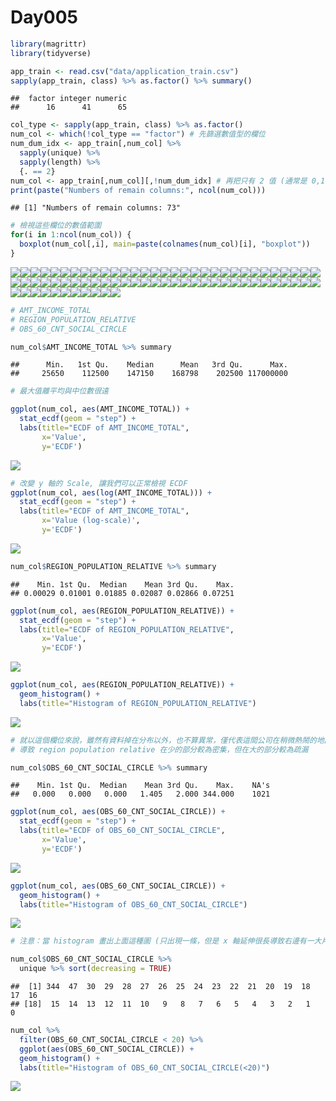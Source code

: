 Day005
================

``` r
library(magrittr)
library(tidyverse)
```

``` r
app_train <- read.csv("data/application_train.csv")
sapply(app_train, class) %>% as.factor() %>% summary()
```

    ##  factor integer numeric 
    ##      16      41      65

``` r
col_type <- sapply(app_train, class) %>% as.factor()
num_col <- which(!col_type == "factor") # 先篩選數值型的欄位
num_dum_idx <- app_train[,num_col] %>%
  sapply(unique) %>%
  sapply(length) %>%
  {. == 2} 
num_col <- app_train[,num_col][,!num_dum_idx] # 再把只有 2 值 (通常是 0,1) 的欄位去掉
print(paste("Numbers of remain columns:", ncol(num_col)))
```

    ## [1] "Numbers of remain columns: 73"

``` r
# 檢視這些欄位的數值範圍
for(i in 1:ncol(num_col)) {
  boxplot(num_col[,i], main=paste(colnames(num_col)[i], "boxplot"))
}
```

![](Day006_files/figure-markdown_github/unnamed-chunk-4-1.png)![](Day006_files/figure-markdown_github/unnamed-chunk-4-2.png)![](Day006_files/figure-markdown_github/unnamed-chunk-4-3.png)![](Day006_files/figure-markdown_github/unnamed-chunk-4-4.png)![](Day006_files/figure-markdown_github/unnamed-chunk-4-5.png)![](Day006_files/figure-markdown_github/unnamed-chunk-4-6.png)![](Day006_files/figure-markdown_github/unnamed-chunk-4-7.png)![](Day006_files/figure-markdown_github/unnamed-chunk-4-8.png)![](Day006_files/figure-markdown_github/unnamed-chunk-4-9.png)![](Day006_files/figure-markdown_github/unnamed-chunk-4-10.png)![](Day006_files/figure-markdown_github/unnamed-chunk-4-11.png)![](Day006_files/figure-markdown_github/unnamed-chunk-4-12.png)![](Day006_files/figure-markdown_github/unnamed-chunk-4-13.png)![](Day006_files/figure-markdown_github/unnamed-chunk-4-14.png)![](Day006_files/figure-markdown_github/unnamed-chunk-4-15.png)![](Day006_files/figure-markdown_github/unnamed-chunk-4-16.png)![](Day006_files/figure-markdown_github/unnamed-chunk-4-17.png)![](Day006_files/figure-markdown_github/unnamed-chunk-4-18.png)![](Day006_files/figure-markdown_github/unnamed-chunk-4-19.png)![](Day006_files/figure-markdown_github/unnamed-chunk-4-20.png)![](Day006_files/figure-markdown_github/unnamed-chunk-4-21.png)![](Day006_files/figure-markdown_github/unnamed-chunk-4-22.png)![](Day006_files/figure-markdown_github/unnamed-chunk-4-23.png)![](Day006_files/figure-markdown_github/unnamed-chunk-4-24.png)![](Day006_files/figure-markdown_github/unnamed-chunk-4-25.png)![](Day006_files/figure-markdown_github/unnamed-chunk-4-26.png)![](Day006_files/figure-markdown_github/unnamed-chunk-4-27.png)![](Day006_files/figure-markdown_github/unnamed-chunk-4-28.png)![](Day006_files/figure-markdown_github/unnamed-chunk-4-29.png)![](Day006_files/figure-markdown_github/unnamed-chunk-4-30.png)![](Day006_files/figure-markdown_github/unnamed-chunk-4-31.png)![](Day006_files/figure-markdown_github/unnamed-chunk-4-32.png)![](Day006_files/figure-markdown_github/unnamed-chunk-4-33.png)![](Day006_files/figure-markdown_github/unnamed-chunk-4-34.png)![](Day006_files/figure-markdown_github/unnamed-chunk-4-35.png)![](Day006_files/figure-markdown_github/unnamed-chunk-4-36.png)![](Day006_files/figure-markdown_github/unnamed-chunk-4-37.png)![](Day006_files/figure-markdown_github/unnamed-chunk-4-38.png)![](Day006_files/figure-markdown_github/unnamed-chunk-4-39.png)![](Day006_files/figure-markdown_github/unnamed-chunk-4-40.png)![](Day006_files/figure-markdown_github/unnamed-chunk-4-41.png)![](Day006_files/figure-markdown_github/unnamed-chunk-4-42.png)![](Day006_files/figure-markdown_github/unnamed-chunk-4-43.png)![](Day006_files/figure-markdown_github/unnamed-chunk-4-44.png)![](Day006_files/figure-markdown_github/unnamed-chunk-4-45.png)![](Day006_files/figure-markdown_github/unnamed-chunk-4-46.png)![](Day006_files/figure-markdown_github/unnamed-chunk-4-47.png)![](Day006_files/figure-markdown_github/unnamed-chunk-4-48.png)![](Day006_files/figure-markdown_github/unnamed-chunk-4-49.png)![](Day006_files/figure-markdown_github/unnamed-chunk-4-50.png)![](Day006_files/figure-markdown_github/unnamed-chunk-4-51.png)![](Day006_files/figure-markdown_github/unnamed-chunk-4-52.png)![](Day006_files/figure-markdown_github/unnamed-chunk-4-53.png)![](Day006_files/figure-markdown_github/unnamed-chunk-4-54.png)![](Day006_files/figure-markdown_github/unnamed-chunk-4-55.png)![](Day006_files/figure-markdown_github/unnamed-chunk-4-56.png)![](Day006_files/figure-markdown_github/unnamed-chunk-4-57.png)![](Day006_files/figure-markdown_github/unnamed-chunk-4-58.png)![](Day006_files/figure-markdown_github/unnamed-chunk-4-59.png)![](Day006_files/figure-markdown_github/unnamed-chunk-4-60.png)![](Day006_files/figure-markdown_github/unnamed-chunk-4-61.png)![](Day006_files/figure-markdown_github/unnamed-chunk-4-62.png)![](Day006_files/figure-markdown_github/unnamed-chunk-4-63.png)![](Day006_files/figure-markdown_github/unnamed-chunk-4-64.png)![](Day006_files/figure-markdown_github/unnamed-chunk-4-65.png)![](Day006_files/figure-markdown_github/unnamed-chunk-4-66.png)![](Day006_files/figure-markdown_github/unnamed-chunk-4-67.png)![](Day006_files/figure-markdown_github/unnamed-chunk-4-68.png)![](Day006_files/figure-markdown_github/unnamed-chunk-4-69.png)![](Day006_files/figure-markdown_github/unnamed-chunk-4-70.png)![](Day006_files/figure-markdown_github/unnamed-chunk-4-71.png)![](Day006_files/figure-markdown_github/unnamed-chunk-4-72.png)![](Day006_files/figure-markdown_github/unnamed-chunk-4-73.png)

``` r
# AMT_INCOME_TOTAL
# REGION_POPULATION_RELATIVE
# OBS_60_CNT_SOCIAL_CIRCLE
```

``` r
num_col$AMT_INCOME_TOTAL %>% summary
```

    ##      Min.   1st Qu.    Median      Mean   3rd Qu.      Max. 
    ##     25650    112500    147150    168798    202500 117000000

``` r
# 最大值離平均與中位數很遠
```

``` r
ggplot(num_col, aes(AMT_INCOME_TOTAL)) + 
  stat_ecdf(geom = "step") +
  labs(title="ECDF of AMT_INCOME_TOTAL",
       x='Value',
       y='ECDF')
```

![](Day006_files/figure-markdown_github/unnamed-chunk-6-1.png)

``` r
# 改變 y 軸的 Scale, 讓我們可以正常檢視 ECDF
ggplot(num_col, aes(log(AMT_INCOME_TOTAL))) + 
  stat_ecdf(geom = "step") +
  labs(title="ECDF of AMT_INCOME_TOTAL",
       x='Value (log-scale)',
       y='ECDF')
```

![](Day006_files/figure-markdown_github/unnamed-chunk-7-1.png)

``` r
num_col$REGION_POPULATION_RELATIVE %>% summary
```

    ##    Min. 1st Qu.  Median    Mean 3rd Qu.    Max. 
    ## 0.00029 0.01001 0.01885 0.02087 0.02866 0.07251

``` r
ggplot(num_col, aes(REGION_POPULATION_RELATIVE)) + 
  stat_ecdf(geom = "step") +
  labs(title="ECDF of REGION_POPULATION_RELATIVE",
       x='Value',
       y='ECDF')
```

![](Day006_files/figure-markdown_github/unnamed-chunk-9-1.png)

``` r
ggplot(num_col, aes(REGION_POPULATION_RELATIVE)) + 
  geom_histogram() +
  labs(title="Histogram of REGION_POPULATION_RELATIVE")
```

![](Day006_files/figure-markdown_github/unnamed-chunk-10-1.png)

``` r
# 就以這個欄位來說，雖然有資料掉在分布以外，也不算異常，僅代表這間公司在稍微熱鬧的地區有的據點較少，
# 導致 region population relative 在少的部分較為密集，但在大的部分較為疏漏
```

``` r
num_col$OBS_60_CNT_SOCIAL_CIRCLE %>% summary
```

    ##    Min. 1st Qu.  Median    Mean 3rd Qu.    Max.    NA's 
    ##   0.000   0.000   0.000   1.405   2.000 344.000    1021

``` r
ggplot(num_col, aes(OBS_60_CNT_SOCIAL_CIRCLE)) + 
  stat_ecdf(geom = "step") +
  labs(title="ECDF of OBS_60_CNT_SOCIAL_CIRCLE",
       x='Value',
       y='ECDF')
```

![](Day006_files/figure-markdown_github/unnamed-chunk-12-1.png)

``` r
ggplot(num_col, aes(OBS_60_CNT_SOCIAL_CIRCLE)) + 
  geom_histogram() +
  labs(title="Histogram of OBS_60_CNT_SOCIAL_CIRCLE")
```

![](Day006_files/figure-markdown_github/unnamed-chunk-13-1.png)

``` r
# 注意：當 histogram 畫出上面這種圖 (只出現一條，但是 x 軸延伸很長導致右邊有一大片空白時，代表右邊有值但是數量稀少。
```

``` r
num_col$OBS_60_CNT_SOCIAL_CIRCLE %>% 
  unique %>% sort(decreasing = TRUE)
```

    ##  [1] 344  47  30  29  28  27  26  25  24  23  22  21  20  19  18  17  16
    ## [18]  15  14  13  12  11  10   9   8   7   6   5   4   3   2   1   0

``` r
num_col %>% 
  filter(OBS_60_CNT_SOCIAL_CIRCLE < 20) %>% 
  ggplot(aes(OBS_60_CNT_SOCIAL_CIRCLE)) + 
  geom_histogram() +
  labs(title="Histogram of OBS_60_CNT_SOCIAL_CIRCLE(<20)")
```

![](Day006_files/figure-markdown_github/unnamed-chunk-15-1.png)

